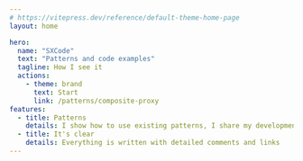 ```yaml
---
# https://vitepress.dev/reference/default-theme-home-page
layout: home

hero:
  name: "SXCode"
  text: "Patterns and code examples"
  tagline: How I see it
  actions:
    - theme: brand
      text: Start
      link: /patterns/composite-proxy
features:
  - title: Patterns
    details: I show how to use existing patterns, I share my developments
  - title: It's clear
    details: Everything is written with detailed comments and links
---
```

